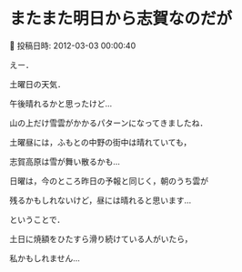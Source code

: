 # またまた明日から志賀なのだが

📅 投稿日時: 2012-03-03 00:00:40

えー．


土曜日の天気．





午後晴れるかと思ったけど…


山の上だけ雪雲がかかるパターンになってきましたね．


土曜昼には，ふもとの中野の街中は晴れていても，


志賀高原は雪が舞い散るかも…





日曜は，今のところ昨日の予報と同じく，朝のうち雲が


残るかもしれないけど，昼には晴れると思います…





ということで．


土日に焼額をひたすら滑り続けている人がいたら，


私かもしれません…
